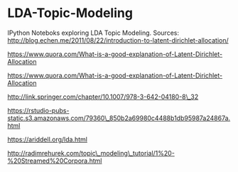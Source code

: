 # LDA-Topic-Modeling
IPython Noteboks exploring LDA Topic Modeling. 
Sources:
http://blog.echen.me/2011/08/22/introduction-to-latent-dirichlet-allocation/

https://www.quora.com/What-is-a-good-explanation-of-Latent-Dirichlet-Allocation

https://www.quora.com/What-is-a-good-explanation-of-Latent-Dirichlet-Allocation

http://link.springer.com/chapter/10.1007/978-3-642-04180-8\_32

https://rstudio-pubs-static.s3.amazonaws.com/79360\_850b2a69980c4488b1db95987a24867a.html

https://ariddell.org/lda.html

http://radimrehurek.com/topic\_modeling\_tutorial/1%20-%20Streamed%20Corpora.html
